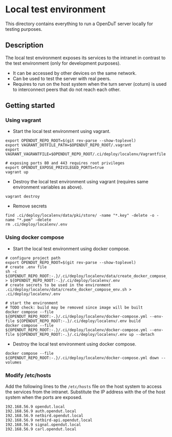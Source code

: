 # Local test environment

This directory contains everything to run a OpenDuT server locally for testing purposes.

## Description
The local test environment exposes its services to the intranet in contrast to the test environment (only for development purposes).

* It can be accessed by other devices on the same network.
* Can be used to test the server with real peers.
* Requires to run on the host system when the turn server (coturn) is used to interconnect peers that do not reach each other.


## Getting started


### Using vagrant

* Start the local test environment using vagrant.
```shell
export OPENDUT_REPO_ROOT=$(git rev-parse --show-toplevel)
export VAGRANT_DOTFILE_PATH=$OPENDUT_REPO_ROOT/.vagrant
export VAGRANT_VAGRANTFILE=$OPENDUT_REPO_ROOT/.ci/deploy/localenv/Vagrantfile

# exposing ports 80 and 443 requires root privileges
export OPENDUT_EXPOSE_PRIVILEGED_PORTS=true
vagrant up
```
* Destroy the local test environment using vagrant (requires same environment variables as above).
```shell
vagrant destroy
```

* Remove secrets
```shell
find .ci/deploy/localenv/data/pki/store/ -name "*.key" -delete -o -name "*.pem" -delete
rm .ci/deploy/localenv/.env
```

### Using docker compose

* Start the local test environment using docker compose.
```shell
# configure project path
export OPENDUT_REPO_ROOT=$(git rev-parse --show-toplevel)
# create .env file
sh -c ${OPENDUT_REPO_ROOT:-.}/.ci/deploy/localenv/data/create_docker_compose_env.sh > ${OPENDUT_REPO_ROOT:-.}/.ci/deploy/localenv/.env
# create secrets to be used in the environment
.ci/deploy/localenv/data/create_docker_compose_env.sh > .ci/deploy/localenv/.env

# start the environment
# TODO check: build may be removed since image will be built
docker compose --file ${OPENDUT_REPO_ROOT:-.}/.ci/deploy/localenv/docker-compose.yml --env-file ${OPENDUT_REPO_ROOT:-.}/.ci/deploy/localenv/.env build 
docker compose --file ${OPENDUT_REPO_ROOT:-.}/.ci/deploy/localenv/docker-compose.yml --env-file ${OPENDUT_REPO_ROOT:-.}/.ci/deploy/localenv/.env up --detach 
```

* Destroy the local test environment using docker compose.
```shell
docker compose --file ${OPENDUT_REPO_ROOT:-.}/.ci/deploy/localenv/docker-compose.yml down --volumes
```

### Modify /etc/hosts

Add the following lines to the `/etc/hosts` file on the host system to access the services from the intranet.
Substitute the IP address with the of the host system when the ports are exposed.
```shell
192.168.56.9 opendut.local
192.168.56.9 auth.opendut.local
192.168.56.9 netbird.opendut.local
192.168.56.9 netbird-api.opendut.local
192.168.56.9 signal.opendut.local
192.168.56.9 carl.opendut.local

```
